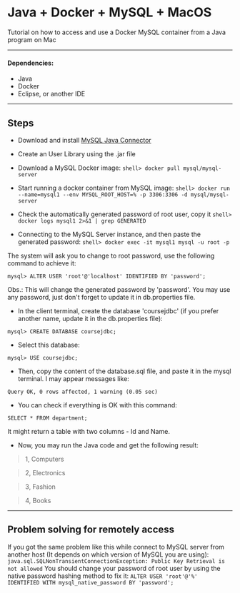 # Java + Docker + MySQL + MacOS
Tutorial on how to access and use a Docker MySQL container from a Java program on Mac

----------------
#### Dependencies:
* Java
* Docker
* Eclipse, or another IDE

----------------

## Steps
	
* Download and install [MySQL Java Connector](https://dev.mysql.com/downloads/connector/j/5.1.html)
* Create an User Library using the .jar file
* Download a MySQL Docker image: 
`shell> docker pull mysql/mysql-server`

* Start running a docker container from MySQL image:
`shell> docker run --name=mysql1 --env MYSQL_ROOT_HOST=% -p 3306:3306 -d mysql/mysql-server`

* Check the automatically generated password of root user, copy it
`shell> docker logs mysql1 2>&1 | grep GENERATED` 
* Connecting to the MySQL Server instance, and then paste the generated password:
`shell> docker exec -it mysql1 mysql -u root -p` 

The system will ask you to change to root password, use the following command to achieve it:

`mysql> ALTER USER 'root'@'localhost' IDENTIFIED BY 'password';`

Obs.: This will change the generated password by 'password'. You may use any password, just don't forget to update it in db.properties file.

* In the client terminal, create the database 'coursejdbc' (if you prefer another name, update it in the db.properties file):

`mysql> CREATE DATABASE coursejdbc;`

* Select this database:

`mysql> USE coursejdbc;`

* Then, copy the content of the database.sql file, and paste it in the mysql terminal. I may appear messages like:

`Query OK, 0 rows affected, 1 warning (0.05 sec)`

* You can check if everything is OK with this command:

`SELECT * FROM department;`

It might return a table with two columns - Id and Name.

* Now, you may run the Java code and get the following result:

>	1, Computers

>	2, Electronics

>	3, Fashion

>	4, Books

----------------
## Problem solving for remotely access
If you got the same problem like this while connect to MySQL server from another host (It depends on which version of MySQL you are using):
`java.sql.SQLNonTransientConnectionException: Public Key Retrieval is not allowed`
You should change your password of root user by using the native password hashing method to fix it:
`ALTER USER 'root'@'%' IDENTIFIED WITH mysql_native_password BY 'password';`